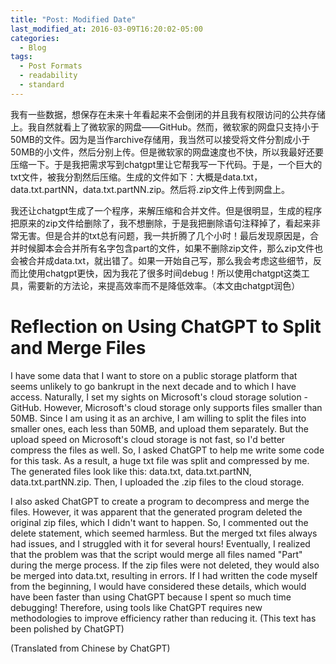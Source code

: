```yaml
---
title: "Post: Modified Date"
last_modified_at: 2016-03-09T16:20:02-05:00
categories:
  - Blog
tags:
  - Post Formats
  - readability
  - standard
---
```


我有一些数据，想保存在未来十年看起来不会倒闭的并且我有权限访问的公共存储上。我自然就看上了微软家的网盘——GitHub。然而，微软家的网盘只支持小于50MB的文件。因为是当作archive存储用，我当然可以接受将文件分割成小于50MB的小文件，然后分别上传。但是微软家的网盘速度也不快，所以我最好还要压缩一下。于是我把需求写到chatgpt里让它帮我写一下代码。于是，一个巨大的txt文件，被我分割然后压缩。生成的文件如下：大概是data.txt，data.txt.partNN，data.txt.partNN.zip。然后将.zip文件上传到网盘上。

我还让chatgpt生成了一个程序，来解压缩和合并文件。但是很明显，生成的程序把原来的zip文件给删除了，我不想删除，于是我把删除语句注释掉了，看起来非常无害。但是合并的txt总有问题，我一共折腾了几个小时！最后发现原因是，合并时候脚本会合并所有名字包含part的文件，如果不删除zip文件，那么zip文件也会被合并成data.txt，就出错了。如果一开始自己写，那么我会考虑这些细节，反而比使用chatgpt更快，因为我花了很多时间debug！所以使用chatgpt这类工具，需要新的方法论，来提高效率而不是降低效率。（本文由chatgpt润色）




# Reflection on Using ChatGPT to Split and Merge Files

I have some data that I want to store on a public storage platform that seems unlikely to go bankrupt in the next decade and to which I have access. Naturally, I set my sights on Microsoft's cloud storage solution - GitHub. However, Microsoft's cloud storage only supports files smaller than 50MB. Since I am using it as an archive, I am willing to split the files into smaller ones, each less than 50MB, and upload them separately. But the upload speed on Microsoft's cloud storage is not fast, so I'd better compress the files as well. So, I asked ChatGPT to help me write some code for this task. As a result, a huge txt file was split and compressed by me. The generated files look like this: data.txt, data.txt.partNN, data.txt.partNN.zip. Then, I uploaded the .zip files to the cloud storage.

I also asked ChatGPT to create a program to decompress and merge the files. However, it was apparent that the generated program deleted the original zip files, which I didn't want to happen. So, I commented out the delete statement, which seemed harmless. But the merged txt files always had issues, and I struggled with it for several hours! Eventually, I realized that the problem was that the script would merge all files named "Part" during the merge process. If the zip files were not deleted, they would also be merged into data.txt, resulting in errors. If I had written the code myself from the beginning, I would have considered these details, which would have been faster than using ChatGPT because I spent so much time debugging! Therefore, using tools like ChatGPT requires new methodologies to improve efficiency rather than reducing it. (This text has been polished by ChatGPT)

(Translated from Chinese by ChatGPT)









